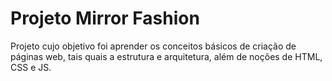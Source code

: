 # Projeto Mirror Fashion

Projeto cujo objetivo foi aprender os conceitos básicos de criação de páginas web, tais quais a estrutura e arquitetura, além de noções de HTML, CSS e JS.

